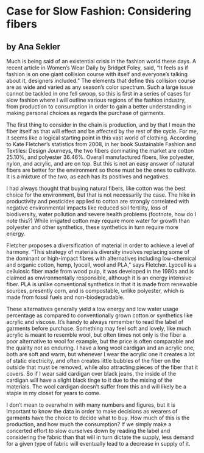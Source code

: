 # Case for Slow Fashion: Considering fibers
## by Ana Sekler

Much is being said of an existential crisis in the fashion world these days. A recent article in Women’s Wear Daily by Bridget Foley, said, “It feels as if fashion is on one giant collision course with itself and everyone’s talking about it, designers included.” The elements that define this collision course are as wide and varied as any season’s color spectrum. Such a large issue cannot be tackled in one fell swoop, so this is first in a series of cases for slow fashion where I will outline various regions of the fashion industry, from production to consumption in order to gain a better understanding in making personal choices as regards the purchase of garments.

The first thing to consider in the chain is production, and by that I mean the fiber itself as that will effect and be affected by the rest of the cycle. For me, it seems like a logical starting point in this vast world of clothing. According to Kate Fletcher’s statistics from 2008, in her book Sustainable Fashion and Textiles: Design Journeys, the two fibers dominating the market are cotton 25.10%, and polyester 36.46%. Overall manufactured fibers, like polyester, nylon, and acrylic, and are on top. But this is not an easy answer of natural fibers are better for the environment so those must be the ones to cultivate. It is a mixture of the two, as each has its positives and negatives.

I had always thought that buying natural fibers, like cotton was the best choice for the environment, but that is not necessarily the case. The hike in productivity and pesticides applied to cotton are strongly correlated with negative environmental impacts like reduced soil fertility, loss of biodiversity, water pollution and severe health problems (footnote, how do I note this?) While irrigated cotton may require more water for growth than polyester and other synthetics, these synthetics in turn require more energy.

Fletcher proposes a diversification of material in order to achieve a level of harmony. “This strategy of materials diversity involves replacing some of the dominant or high-impact fibres with alternatives including low-chemical and organic cotton, hemp, lyocell, wool and PLA,” says Fletcher. Lyocell is a cellulosic fiber made from wood pulp, it was developed in the 1980s and is claimed as environmentally responsible, although it is an energy intensive fiber. PLA is unlike conventional synthetics in that it is made from renewable sources, presently corn, and is compostable, unlike polyester, which is made from fossil fuels and non-biodegradable.  

These alternatives generally yield a low energy and low water usage percentage as compared to conventionally grown cotton or synthetics like acrylic and viscose. It’s handy to always remember to read the label of garments before purchase. Something may feel soft and lovely, like much acrylic is meant to resemble wool, but often times not only is the fiber a poor alternative to wool for example, but the price is often comparable and the quality not as enduring. I have a long wool cardigan and an acrylic one, both are soft and warm, but whenever I wear the acrylic one it creates a lot of static electricity, and often creates little bubbles of the fiber on the outside that must be removed, while also attracting pieces of the fiber that it covers. So if I wear said cardigan over black jeans, the inside of the cardigan will have a slight black tinge to it due to the mixing of the materials. The wool cardigan doesn’t suffer from this and will likely be a staple in my closet for years to come.

I don’t mean to overwhelm with many numbers and figures, but it is important to know the data in order to make decisions as wearers of garments have the choice to decide what to buy. How much of this is the production, and how much the consumption? If we simply make a concerted effort to slow ourselves down by reading the label and considering the fabric than that will in turn dictate the supply, less demand for a given type of fabric will eventually lead to a decrease in supply of it.

